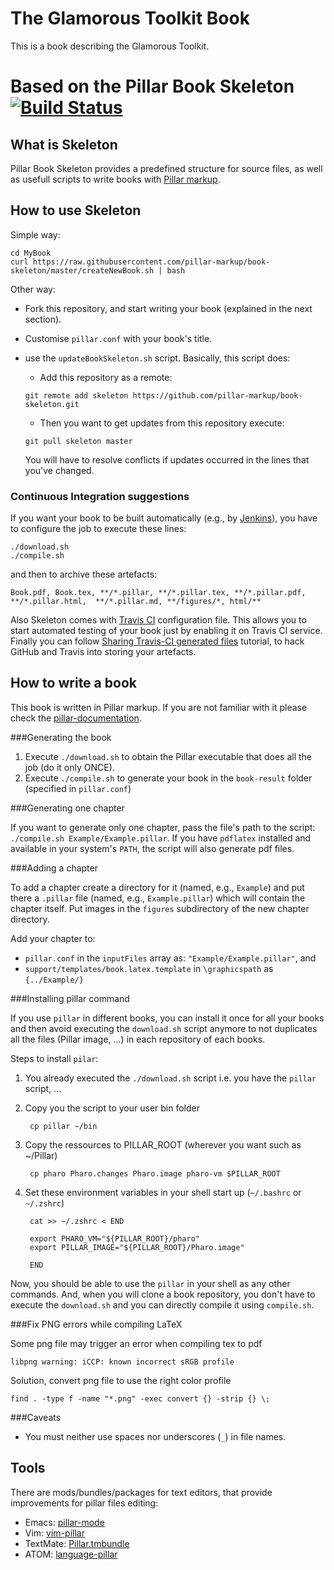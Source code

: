The Glamorous Toolkit Book
====================

This is a book describing the Glamorous Toolkit.


Based on the Pillar Book Skeleton [![Build Status](https://travis-ci.org/pillar-markup/book-skeleton.svg?branch=master)](https://travis-ci.org/pillar-markup/book-skeleton)
====================

What is Skeleton
----------------
Pillar Book Skeleton provides a predefined structure for source files, as well as usefull scripts to write books with [Pillar markup](https://github.com/pillar-markup).

How to use Skeleton
-------------------

Simple way:

	cd MyBook
	curl https://raw.githubusercontent.com/pillar-markup/book-skeleton/master/createNewBook.sh | bash

Other way:

* Fork this repository, and start writing your book (explained in the next section).
* Customise `pillar.conf` with your book's title.
* use the `updateBookSkeleton.sh` script. Basically, this script does:
	
	* Add this repository as a remote:

  ```shell
  git remote add skeleton https://github.com/pillar-markup/book-skeleton.git
  ```

	* Then you want to get updates from this repository execute:

  ```shell
  git pull skeleton master
  ```

  You will have to resolve conflicts if updates occurred in the lines that you've changed.

### Continuous Integration suggestions

If you want your book to be built automatically (e.g., by [Jenkins](http://jenkins-ci.org/)), you have to configure the job to execute these lines:

    ./download.sh
    ./compile.sh

and then to archive these artefacts:

    Book.pdf, Book.tex, **/*.pillar, **/*.pillar.tex, **/*.pillar.pdf, **/*.pillar.html,  **/*.pillar.md, **/figures/*, html/**

Also Skeleton comes with [Travis CI](https://travis-ci.org) configuration file. This allows you to start automated testing of your book just by enabling it on Travis CI service. Finally you can follow [Sharing Travis-CI generated files](http://sleepycoders.blogspot.com/2013/03/sharing-travis-ci-generated-files.html) tutorial, to hack GitHub and Travis into storing your artefacts.

<!-- SKELETON-SPECIFIC DATA ENDS HERE -->


How to write a book
-------------------

This book is written in Pillar markup. If you are not familiar with it please check the [pillar-documentation](https://github.com/pillar-markup/pillar-documentation).

###Generating the book

1. Execute `./download.sh` to obtain the Pillar executable that does all the job (do it only ONCE).
2. Execute `./compile.sh` to generate your book in the `book-result` folder (specified in `pillar.conf`)

###Generating one chapter

If you want to generate only one chapter, pass the file's path to the script: `./compile.sh Example/Example.pillar`. If you have `pdflatex` installed and available in your system's `PATH`, the script will also generate pdf files.

###Adding a chapter

To add a chapter create a directory for it (named, e.g., `Example`) and put there a `.pillar` file (named, e.g., `Example.pillar`) which will contain the chapter itself. Put images in the `figures` subdirectory of the new chapter directory.

Add your chapter to:

* `pillar.conf` in the `inputFiles` array as: `"Example/Example.pillar"`, and
* `support/templates/book.latex.template` in `\graphicspath` as `{../Example/}`

###Installing pillar command

If you use `pillar` in different books, you can install it once for all your books and then avoid executing the `download.sh` script anymore to not duplicates all the files (Pillar image, ...) in each repository of each books.

Steps to install `pilar`:

1. You already executed the `./download.sh` script i.e. you have the `pillar` script, ...
2. Copy you the script to your user bin folder
	
		cp pillar ~/bin

3. Copy the ressources to PILLAR_ROOT (wherever you want such as ~/Pillar) 

		cp pharo Pharo.changes Pharo.image pharo-vm $PILLAR_ROOT
	
4. Set these environment variables in your shell start up (`~/.bashrc` or `~/.zshrc`)

		cat >> ~/.zshrc < END
		
		export PHARO_VM="${PILLAR_ROOT}/pharo"
		export PILLAR_IMAGE="${PILLAR_ROOT}/Pharo.image"
		
		END
	
Now, you should be able to use the `pillar` in your shell as any other commands. 
And, when you will clone a book repository, you don't have to execute the `download.sh` and you can directly compile it using `compile.sh`. 

###Fix PNG errors while compiling LaTeX

Some png file may trigger an error when compiling tex to pdf

	libpng warning: iCCP: known incorrect sRGB profile

Solution, convert png file to use the right color profile

	find . -type f -name "*.png" -exec convert {} -strip {} \;
	
###Caveats

* You must neither use spaces nor underscores (`_`) in file names.

Tools
-----

There are mods/bundles/packages for text editors, that provide improvements for pillar files editing:

* Emacs: [pillar-mode](https://github.com/pillar-markup/pillar-mode)
* Vim: [vim-pillar](https://github.com/cdlm/vim-pillar)
* TextMate: [Pillar.tmbundle](https://github.com/pillar-markup/Pillar.tmbundle)
* ATOM: [language-pillar](https://github.com/pillar-markup/language-pillar)
